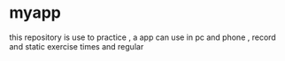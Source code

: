 # myapp
this repository is use to practice , a app can use in pc and phone , record and static exercise times and regular
